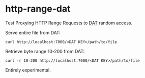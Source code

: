 # http-range-dat

Test Proxying HTTP Range Requests to [DAT](http://datproject.org/) random access.

Serve entire file from DAT:
```
curl http://localhost:7000/<DAT KEY>/path/to/file
```

Retrieve byte range 10-200 from DAT:
```
curl -r 10-200 http://localhost:7000/<DAT KEY>/path/to/file
```

Entirely experimental.
